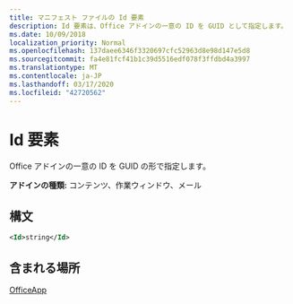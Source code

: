 ```yaml
---
title: マニフェスト ファイルの Id 要素
description: Id 要素は、Office アドインの一意の ID を GUID として指定します。
ms.date: 10/09/2018
localization_priority: Normal
ms.openlocfilehash: 137daee6346f3320697cfc52963d8e98d147e5d8
ms.sourcegitcommit: fa4e81fcf41b1c39d5516edf078f3ffdbd4a3997
ms.translationtype: MT
ms.contentlocale: ja-JP
ms.lasthandoff: 03/17/2020
ms.locfileid: "42720562"
---
```

# <a name="id-element"></a>Id 要素

Office アドインの一意の ID を GUID の形で指定します。

**アドインの種類:** コンテンツ、作業ウィンドウ、メール

## <a name="syntax"></a>構文

```XML
<Id>string</Id>
```

## <a name="contained-in"></a>含まれる場所

[OfficeApp](officeapp.md)

